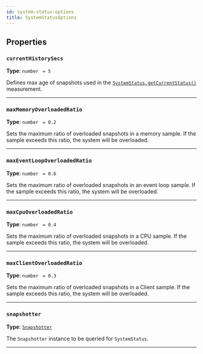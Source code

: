 ```yaml
---
id: system-status-options
title: SystemStatusOptions
---
```


<a name="systemstatusoptions"></a>

## Properties

### `currentHistorySecs`

**Type**: `number` <code> = 5</code>

Defines max age of snapshots used in the [`SystemStatus.getCurrentStatus()`](../api/system-status#getcurrentstatus) measurement.

---

### `maxMemoryOverloadedRatio`

**Type**: `number` <code> = 0.2</code>

Sets the maximum ratio of overloaded snapshots in a memory sample. If the sample exceeds this ratio, the system will be overloaded.

---

### `maxEventLoopOverloadedRatio`

**Type**: `number` <code> = 0.6</code>

Sets the maximum ratio of overloaded snapshots in an event loop sample. If the sample exceeds this ratio, the system will be overloaded.

---

### `maxCpuOverloadedRatio`

**Type**: `number` <code> = 0.4</code>

Sets the maximum ratio of overloaded snapshots in a CPU sample. If the sample exceeds this ratio, the system will be overloaded.

---

### `maxClientOverloadedRatio`

**Type**: `number` <code> = 0.3</code>

Sets the maximum ratio of overloaded snapshots in a Client sample. If the sample exceeds this ratio, the system will be overloaded.

---

### `snapshotter`

**Type**: [`Snapshotter`](../api/snapshotter)

The `Snapshotter` instance to be queried for `SystemStatus`.

---
